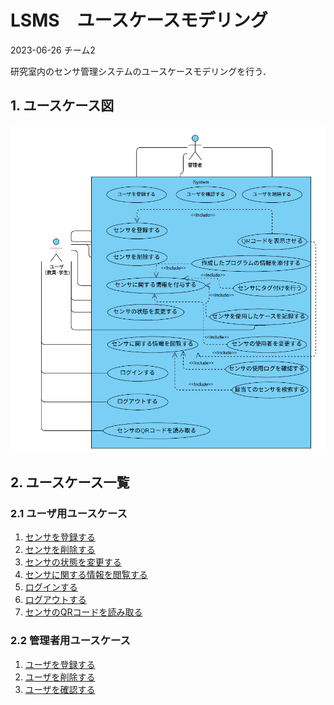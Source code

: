 # LSMS　ユースケースモデリング

2023-06-26 チーム2

研究室内のセンサ管理システムのユースケースモデリングを行う．


## 1. ユースケース図

![usecase](usecase.png)

## 2. ユースケース一覧
### 2.1 ユーザ用ユースケース
1. [センサを登録する](usecase1.md)
1. [センサを削除する](usecase2.md)
1. [センサの状態を変更する](usecase3.md)
1. [センサに関する情報を閲覧する](usecase4.md)
1. [ログインする](usecase5.md)
1. [ログアウトする](usecase6.md)
1. [センサのQRコードを読み取る](usecase7.md)

### 2.2 管理者用ユースケース
1. [ユーザを登録する](usecase_k1.md)
1. [ユーザを削除する](usecase_k2.md)
1. [ユーザを確認する](usecase_k3.md)